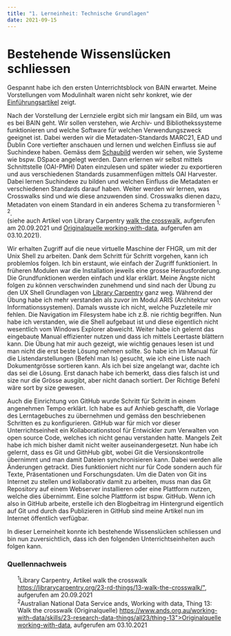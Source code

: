 ```yaml
---
title: "1. Lerneinheit: Technische Grundlagen"
date: 2021-09-15
---
```


<h1>Bestehende Wissenslücken schliessen</h1>

<p>Gespannt habe ich den ersten Unterrichtsblock von BAIN erwartet. Meine Vorstellungen vom Modulinhalt waren nicht sehr konkret, wie der <a href= "https://github.com/melakae/bain_lerntagebuch/blob/9d6d0af8950019b0413966596285eebcfb977dd5/_posts/2021-09-20-einfuehrung.md">Einführungsartikel</a> zeigt. <br> </p>

<p>Nach der Vorstellung der Lernziele ergibt sich mir langsam ein Bild, um was es bei BAIN geht. Wir sollen verstehen, wie Archiv- und Bibliothekssysteme funktionieren und welche Software für welchen Verwendungszweck geeignet ist. Dabei werden wir die Metadaten-Standards MARC21, EAD und Dublin Core vertiefter anschauen und lernen und welchen Einfluss sie auf Suchindexe haben. Gemäss dem <a href="https://bain.felixlohmeier.de/#/01_technische-grundlagen">Schaubild</a> werden wir sehen, wie Systeme wie bspw. DSpace angelegt werden. Dann erlernen wir selbst mittels Schnittstelle (OAI-PMH) Daten einzulesen und später wieder zu exportieren und aus verschiedenen Standards zusammenfügen mittels OAI Harvester. Dabei lernen Suchindexe zu bilden und welchen Einfluss die Metadaten er verschiedenen Standards darauf haben. Weiter werden wir lernen, was Crosswalks sind und wie diese anzuwenden sind. Crosswalks dienen dazu, Metadaten von einem Standard in ein anderes Schema zu transformieren <sup>1, 2</sup>. 
  <br> (siehe auch Artikel von Library Carpentry <a href="https://librarycarpentry.org/23-rd-things/13-walk-the-crosswalk/">walk the crosswalk</a>, aufgerufen am 20.09.2021 und <a href="https://www.ands.org.au/working-with-data/skills/23-research-data-things/all23/thing-13">Originalquelle working-with-data</a>, aufgerufen am 03.10.2021). <br> </p>

<p>Wir erhalten Zugriff auf die neue virtuelle Maschine der FHGR, um mit der Unix Shell zu arbeiten. Dank dem Schritt für Schritt vorgehen, kann ich problemlos folgen. Ich bin erstaunt, wie einfach der Zugriff funktioniert. In früheren Modulen war die Installation jeweils eine grosse Herausforderung. Die Grundfunktionen werden einfach und klar erklärt. Meine Ängste nicht folgen zu können verschwinden zunehmend und sind nach der Übung zu den UX Shell Grundlagen von <a href="https://librarycarpentry.org/lessons/">Library Carpentry</a> ganz weg. Während der Übung habe ich mehr verstanden als zuvor im Modul ARIS (Architektur von Informationssystemen). Damals wusste ich nicht, welche Puzzleteile mir fehlen. Die Navigation im Filesystem habe ich z.B. nie richtig begriffen. Nun habe ich verstanden, wie die Shell aufgebaut ist und diese eigentlich nicht wesentlich vom Windows Explorer abweicht. Weiter habe ich gelernt das eingebaute Manual effizienter nutzen und dass ich mittels Leertaste blättern kann. Die Übung hat mir auch gezeigt, wie wichtig genaues lesen ist und man nicht die erst beste Lösung nehmen sollte. So habe ich im Manual für die Listendarstellungen (Befehl man ls) gesucht, wie ich eine Liste nach Dokumentgrösse sortieren kann. Als ich bei size angelangt war, dachte ich das sei die Lösung. Erst danach habe ich bemerkt, dass dies falsch ist und size nur die Grösse ausgibt, aber nicht danach sortiert. Der Richtige Befehl wäre sort by size gewesen. <br> </p>

<p>Auch die Einrichtung von GitHub wurde Schritt für Schritt in einem angenehmen Tempo erklärt. Ich habe es auf Anhieb geschafft, die Vorlage des Lerntagebuches zu übernehmen und gemäss den beschriebenen Schritten es zu konfigurieren. GitHub war für mich vor dieser Unterrichtseinheit ein Kollaborationstool für Entwickler zum Verwalten von open source Code, welches ich nicht genau verstanden hatte. Mangels Zeit habe ich mich bisher damit nicht weiter auseinandergesetzt. Nun habe ich gelernt, dass es Git und GithHub gibt, wobei Git die Versionskontrolle übernimmt und man damit Dateien synchronisieren kann. Dabei werden alle Änderungen getrackt. Dies funktioniert nicht nur für Code sondern auch für Texte, Präsentationen und Forschungsdaten. Um die Daten von Git ins Internet zu stellen und kollaborativ damit zu arbeiten, muss man das Git Repository auf einem Webserver installieren oder eine Plattform nutzen, welche dies übernimmt. Eine solche Plattform ist bspw. GitHub. Wenn ich also in GitHub arbeite, erstelle ich den Blogbeitrag im Hintergrund eigentlich auf Git und durch das Publizieren in GitHub sind meine Artikel nun im Internet öffentlich verfügbar.<br> </p>

<p>In dieser Lerneinheit konnte ich bestehende Wissenslücken schliessen und bin nun zuversichtlich, dass ich den folgenden Unterrichtseinheiten auch folgen kann. <br></p>

<h3>Quellennachweis</h3>
<ul style="list-style:none">
  <li><sup>1</sup>Library Carpentry, Artikel walk the crosswalk <a href="https://librarycarpentry.org/23-rd-things/13-walk-the-crosswalk/">https://librarycarpentry.org/23-rd-things/13-walk-the-crosswalk/"</a>, aufgerufen am 20.09.2021 </li>
  <li><sup>2</sup>Australian National Data Service ands, Working with data, Thing 13: Walk the crosswalk (Originalquelle) <a href="https://www.ands.org.au/working-with-data/skills/23-research-data-things/all23/thing-13">https://www.ands.org.au/working-with-data/skills/23-research-data-things/all23/thing-13">Originalquelle working-with-data</a>, aufgerufen am 03.10.2021</li>
</ul>


